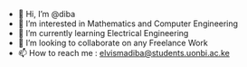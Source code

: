 - 👋 Hi, I’m @diba
- 👀 I’m interested in Mathematics and Computer Engineering 
- 🌱 I’m currently learning Electrical Engineering
- 💞️ I’m looking to collaborate on any Freelance Work
- 📫 How to reach me : elvismadiba@students.uonbi.ac.ke

<!---
d-i-b-a/d-i-b-a is a ✨ special ✨ repository because its `README.md` (this file) appears on your GitHub profile.
You can click the Preview link to take a look at your changes.
--->
